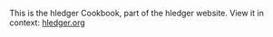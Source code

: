 This is the hledger Cookbook, part of the hledger website. View it in context: [hledger.org](http://hledger.org)
